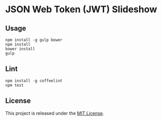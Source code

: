 # JSON Web Token (JWT) Slideshow

## Usage

```
npm install -g gulp bower
npm install
bower install
gulp
```

## Lint

```
npm install -g coffeelint
npm test
```

## License

This project is released under the [MIT License](http://www.opensource.org/licenses/MIT).
